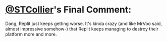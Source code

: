 # [@STCollier](https://replit.com/@STCollier)'s Final Comment:

Dang, Replit just keeps getting worse. It's kinda crazy (and like MrVoo said, almost impressive somehow-) that Replit keeps managing to destroy their platform more and more.